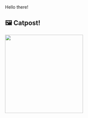 Hello there!



## 🖼️ Catpost!

<sub>
    <img src="https://cdn2.thecatapi.com/images/MTY4NzY1Mg.jpg" height="256">
</sub>

